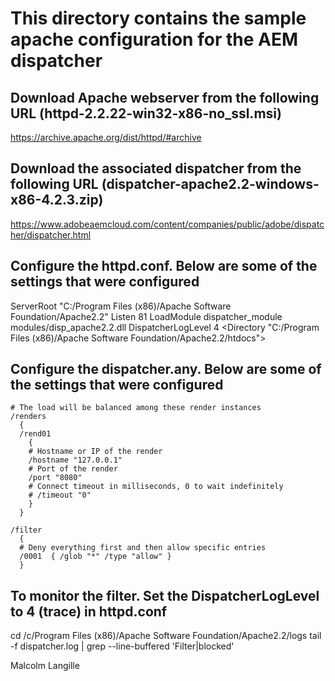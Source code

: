 # This directory contains the sample apache configuration for the AEM dispatcher

## Download Apache webserver from the following URL (httpd-2.2.22-win32-x86-no_ssl.msi)

https://archive.apache.org/dist/httpd/#archive

## Download the associated dispatcher from the following URL (dispatcher-apache2.2-windows-x86-4.2.3.zip)

https://www.adobeaemcloud.com/content/companies/public/adobe/dispatcher/dispatcher.html 
    
## Configure the httpd.conf. Below are some of the settings that were configured

ServerRoot "C:/Program Files (x86)/Apache Software Foundation/Apache2.2"
Listen 81
LoadModule dispatcher_module  modules/disp_apache2.2.dll
DispatcherLogLevel 4
<Directory "C:/Program Files (x86)/Apache Software Foundation/Apache2.2/htdocs">

## Configure the dispatcher.any. Below are some of the settings that were configured

    # The load will be balanced among these render instances
    /renders
      {
      /rend01
        {
        # Hostname or IP of the render
        /hostname "127.0.0.1"
        # Port of the render
        /port "8080"
        # Connect timeout in milliseconds, 0 to wait indefinitely
        # /timeout "0"
        }
      }

    /filter
      {
      # Deny everything first and then allow specific entries
      /0001  { /glob "*" /type "allow" }
      }

## To monitor the filter. Set the DispatcherLogLevel to 4 (trace) in httpd.conf

cd /c/Program Files (x86)/Apache Software Foundation/Apache2.2/logs
tail -f dispatcher.log | grep --line-buffered 'Filter\|blocked'


Malcolm Langille